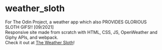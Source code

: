 # weather_sloth
For The Odin Project, a weather app which also PROVIDES GLORIOUS SLOTH GIFS!! [09/2021]<br>
Responsive site made from scratch with HTML, CSS, JS, OpenWeather and Giphy APIs, and webpack.<br>
Check it out at [The Weather Sloth](https://42esoulard.github.io/weather_sloth/)!<br>
